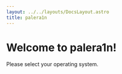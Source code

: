 ```yaml
---
layout: ../../layouts/DocsLayout.astro
title: palera1n
---
```


# Welcome to palera1n!
Please select your operating system.